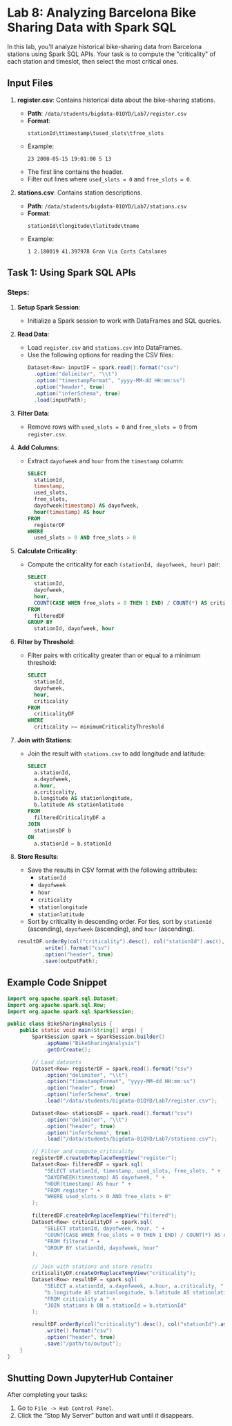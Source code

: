 # Lab 8: Analyzing Barcelona Bike Sharing Data with Spark SQL

In this lab, you'll analyze historical bike-sharing data from Barcelona stations using Spark SQL APIs. Your task is to compute the "criticality" of each station and timeslot, then select the most critical ones.

## Input Files

1. **register.csv**: Contains historical data about the bike-sharing stations.
   - **Path**: `/data/students/bigdata-01QYD/Lab7/register.csv`
   - **Format**:
     ```
     stationId\ttimestamp\tused_slots\tfree_slots
     ```
   - Example:
     ```
     23 2008-05-15 19:01:00 5 13
     ```
   - The first line contains the header.
   - Filter out lines where `used_slots = 0` and `free_slots = 0`.

2. **stations.csv**: Contains station descriptions.
   - **Path**: `/data/students/bigdata-01QYD/Lab7/stations.csv`
   - **Format**:
     ```
     stationId\tlongitude\tlatitude\tname
     ```
   - Example:
     ```
     1 2.180019 41.397978 Gran Via Corts Catalanes
     ```

## Task 1: Using Spark SQL APIs

### Steps:

1. **Setup Spark Session**:
   - Initialize a Spark session to work with DataFrames and SQL queries.

2. **Read Data**:
   - Load `register.csv` and `stations.csv` into DataFrames.
   - Use the following options for reading the CSV files:
     ```java
     Dataset<Row> inputDF = spark.read().format("csv")
       .option("delimiter", "\\t")
       .option("timestampFormat", "yyyy-MM-dd HH:mm:ss")
       .option("header", true)
       .option("inferSchema", true)
       .load(inputPath);
     ```

3. **Filter Data**:
   - Remove rows with `used_slots = 0` and `free_slots = 0` from `register.csv`.

4. **Add Columns**:
   - Extract `dayofweek` and `hour` from the `timestamp` column:
     ```sql
     SELECT 
       stationId,
       timestamp,
       used_slots,
       free_slots,
       dayofweek(timestamp) AS dayofweek,
       hour(timestamp) AS hour
     FROM 
       registerDF
     WHERE 
       used_slots > 0 AND free_slots > 0
     ```

5. **Calculate Criticality**:
   - Compute the criticality for each `(stationId, dayofweek, hour)` pair:
     ```sql
     SELECT 
       stationId,
       dayofweek,
       hour,
       COUNT(CASE WHEN free_slots = 0 THEN 1 END) / COUNT(*) AS criticality
     FROM 
       filteredDF
     GROUP BY 
       stationId, dayofweek, hour
     ```

6. **Filter by Threshold**:
   - Filter pairs with criticality greater than or equal to a minimum threshold:
     ```sql
     SELECT 
       stationId,
       dayofweek,
       hour,
       criticality
     FROM 
       criticalityDF
     WHERE 
       criticality >= minimumCriticalityThreshold
     ```

7. **Join with Stations**:
   - Join the result with `stations.csv` to add longitude and latitude:
     ```sql
     SELECT 
       a.stationId,
       a.dayofweek,
       a.hour,
       a.criticality,
       b.longitude AS stationlongitude,
       b.latitude AS stationlatitude
     FROM 
       filteredCriticalityDF a
     JOIN 
       stationsDF b
     ON 
       a.stationId = b.stationId
     ```

8. **Store Results**:
   - Save the results in CSV format with the following attributes:
     - `stationId`
     - `dayofweek`
     - `hour`
     - `criticality`
     - `stationlongitude`
     - `stationlatitude`
   - Sort by criticality in descending order. For ties, sort by `stationId` (ascending), `dayofweek` (ascending), and `hour` (ascending).

   ```java
   resultDF.orderBy(col("criticality").desc(), col("stationId").asc(), col("dayofweek").asc(), col("hour").asc())
           .write().format("csv")
           .option("header", true)
           .save(outputPath);
   ```

## Example Code Snippet

```java
import org.apache.spark.sql.Dataset;
import org.apache.spark.sql.Row;
import org.apache.spark.sql.SparkSession;

public class BikeSharingAnalysis {
    public static void main(String[] args) {
        SparkSession spark = SparkSession.builder()
            .appName("BikeSharingAnalysis")
            .getOrCreate();

        // Load datasets
        Dataset<Row> registerDF = spark.read().format("csv")
            .option("delimiter", "\\t")
            .option("timestampFormat", "yyyy-MM-dd HH:mm:ss")
            .option("header", true)
            .option("inferSchema", true)
            .load("/data/students/bigdata-01QYD/Lab7/register.csv");

        Dataset<Row> stationsDF = spark.read().format("csv")
            .option("delimiter", "\\t")
            .option("header", true)
            .option("inferSchema", true)
            .load("/data/students/bigdata-01QYD/Lab7/stations.csv");

        // Filter and compute criticality
        registerDF.createOrReplaceTempView("register");
        Dataset<Row> filteredDF = spark.sql(
            "SELECT stationId, timestamp, used_slots, free_slots, " +
            "DAYOFWEEK(timestamp) AS dayofweek, " +
            "HOUR(timestamp) AS hour " +
            "FROM register " +
            "WHERE used_slots > 0 AND free_slots > 0"
        );

        filteredDF.createOrReplaceTempView("filtered");
        Dataset<Row> criticalityDF = spark.sql(
            "SELECT stationId, dayofweek, hour, " +
            "COUNT(CASE WHEN free_slots = 0 THEN 1 END) / COUNT(*) AS criticality " +
            "FROM filtered " +
            "GROUP BY stationId, dayofweek, hour"
        );

        // Join with stations and store results
        criticalityDF.createOrReplaceTempView("criticality");
        Dataset<Row> resultDF = spark.sql(
            "SELECT a.stationId, a.dayofweek, a.hour, a.criticality, " +
            "b.longitude AS stationlongitude, b.latitude AS stationlatitude " +
            "FROM criticality a " +
            "JOIN stations b ON a.stationId = b.stationId"
        );

        resultDF.orderBy(col("criticality").desc(), col("stationId").asc(), col("dayofweek").asc(), col("hour").asc())
            .write().format("csv")
            .option("header", true)
            .save("/path/to/output");
    }
}
```

## Shutting Down JupyterHub Container

After completing your tasks:

1. Go to `File -> Hub Control Panel`.
2. Click the “Stop My Server” button and wait until it disappears.